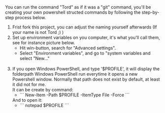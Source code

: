 You can run the command "Tord" as if it was a "git" command, you'll be creating your own powershell structed commands by following the step-by-step process below.

<ol>
  <li>
    Frist fork this project, you can adjust the naming yourself afterwards (If your name is not Tord ;) )<br/>
  </li>
  <li>
    Set up environment variables on you computer, it's what you'll call them, see for instance picture below.
    <ul>
      <li>
        Hit win-button, search for "Advanced settings".
      </li>
      <li>
        Select "Environment variables", and go to "system variables and select "New..."
      </li>
    </ul>
    <br/>
  </li>
  <li>
    If you open Windows PowerShell, and type '$PROFILE', it will display the folderpath Windows PowerShell run everytime it opens a new Powershell window. Normally that path does not exist by default, at least it did not for me. <br/>It can be create by command:
    <ul>
      <li>
        ```
        New-Item -Path $PROFILE -ItemType File -Force
        ```
      </li>
    </ul>
    And to open it:
    <ul>
      <li>
        ```
        notepad $PROFILE
        ```
      </li>
    </ul>
  </li>
</ol>
